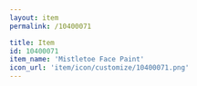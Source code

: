 ```yaml
---
layout: item
permalink: /10400071

title: Item
id: 10400071
item_name: 'Mistletoe Face Paint'
icon_url: 'item/icon/customize/10400071.png'
---
```

